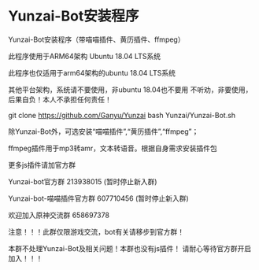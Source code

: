 # Yunzai-Bot安装程序
Yunzai-Bot安装程序（带喵喵插件、黄历插件、ffmpeg）

此程序使用于ARM64架构 Ubuntu 18.04 LTS系统

此程序也仅适用于arm64架构的ubuntu 18.04 LTS系统

其他平台架构，系统请不要使用，非ubuntu 18.04也不要用
不听劝，非要使用，后果自负！本人不承担任何责任！


git clone https://github.com/Ganyu/Yunzai
bash Yunzai/Yunzai-Bot.sh

除Yunzai-Bot外，可选安装“喵喵插件”,“黄历插件”,“ffmpeg”；

ffmpeg插件用于mp3转amr，文本转语音。根据自身需求安装插件包

更多js插件请加官方群

Yunzai-bot官方群 213938015 (暂时停止新入群)

Yunzai-bot-喵喵插件官方群 607710456 (暂时停止新入群)

欢迎加入原神交流群 658697378 

注意！！！此群仅限游戏交流，bot有关请移步到官方群！

本群不处理Yunzai-Bot及相关问题！本群也没有js插件！
请耐心等待官方群开启加入！！！
